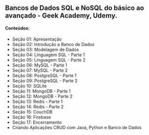 ## Bancos de Dados SQL e NoSQL do básico ao avançado - Geek Academy, Udemy.

#### Conteúdos:

* Seção 01: Apresentação
* Seção 02: Introdução a Banco de Dados
* Seção 03: Modelagem de Dados
* Seção 04: Linguagem SQL - Parte 1
* Seção 05: Linguagem SQL - Parte 2
* Seção 06: MySQL - Parte 1
* Seção 07: MySQL - Parte 2
* Seção 08: PostgreSQL - Parte 1
* Seção 09: PostgreSQL - Parte 2
* Seção 10: SQLite
* Seção 11: MongoDB - Parte 1
* Seção 12: MongoDB - Parte 2
* Seção 13: Redis - Parte 1
* Seção 14: Redis - Parte 2
* Seção 15: CouchDB
* Seção 16: Firebase
* Seção 17: Encerramento
* Criando Aplicações CRUD com Java, Python e Banco de Dados